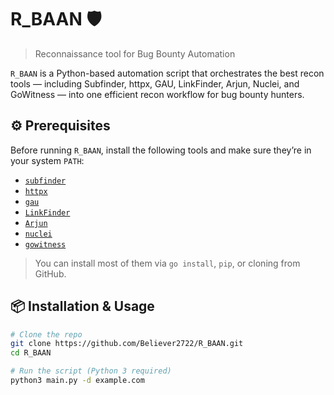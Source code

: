 # R_BAAN 🛡️  
> Reconnaissance tool for Bug Bounty Automation 

`R_BAAN` is a Python-based automation script that orchestrates the best recon tools — including Subfinder, httpx, GAU, LinkFinder, Arjun, Nuclei, and GoWitness — into one efficient recon workflow for bug bounty hunters.



## ⚙️ Prerequisites

Before running `R_BAAN`, install the following tools and make sure they’re in your system `PATH`:

- [`subfinder`](https://github.com/projectdiscovery/subfinder)
- [`httpx`](https://github.com/projectdiscovery/httpx)
- [`gau`](https://github.com/lc/gau)
- [`LinkFinder`](https://github.com/GerbenJavado/LinkFinder)
- [`Arjun`](https://github.com/s0md3v/Arjun)
- [`nuclei`](https://github.com/projectdiscovery/nuclei)
- [`gowitness`](https://github.com/sensepost/gowitness)

> You can install most of them via `go install`, `pip`, or cloning from GitHub.



## 📦 Installation & Usage

```bash
# Clone the repo
git clone https://github.com/Believer2722/R_BAAN.git
cd R_BAAN

# Run the script (Python 3 required)
python3 main.py -d example.com
